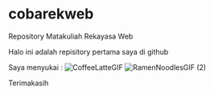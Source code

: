 # cobarekweb
Repository Matakuliah Rekayasa Web

Halo ini adalah repisitory pertama saya di github

Saya menyukai :
![CoffeeLatteGIF](https://user-images.githubusercontent.com/93078587/190958887-1061164f-17f9-4b65-95d8-b92583832d0a.gif) ![RamenNoodlesGIF (2)](https://user-images.githubusercontent.com/93078587/190958942-1baae8e0-6511-48c2-92ce-883adfef7b96.gif)

Terimakasih
